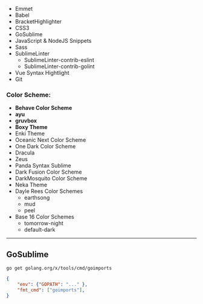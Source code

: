 - Emmet
- Babel
- BracketHighlighter
- CSS3
- GoSublime
- JavaScript & NodeJS Snippets
- Sass
- SublimeLinter
  - SublimeLinter-contrib-eslint
  - SublimeLinter-contrib-golint
- Vue Syntax Hightlight
- Git

### Color Scheme:
- **Behave Color Scheme**
- **ayu**
- **gruvbox**
- **Boxy Theme**
- Enki Theme
- Oceanic Next Color Scheme
- One Dark Color Scheme
- Dracula
- Zeus
- Panda Syntax Sublime
- Dark Fusion Color Scheme
- DarkMosquito Color Scheme
- Neka Theme
- Dayle Rees Color Schemes
  - earthsong
  - mud
  - peel
- Base 16 Color Schemes
  - tomorrow-night
  - default-dark

----------

## GoSublime

`go get golang.org/x/tools/cmd/goimports`

```json
{
	"env": {"GOPATH": "..." },
	"fmt_cmd": ["goimports"],
}
```
